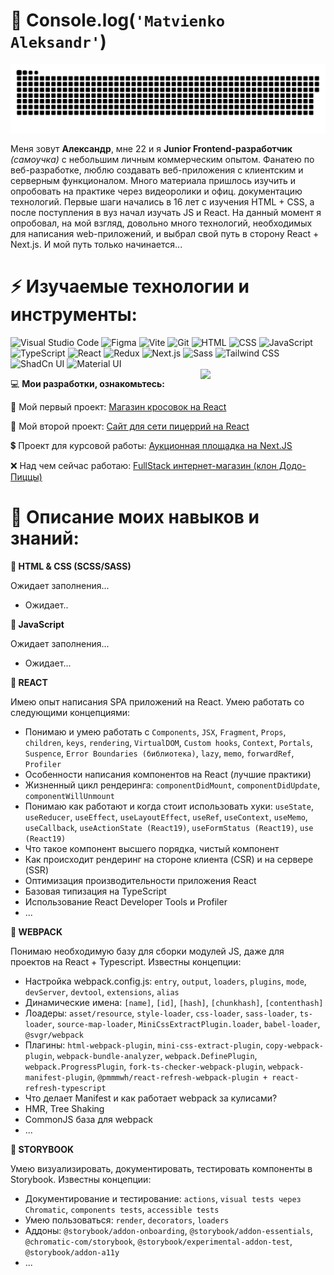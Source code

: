 # 👋 Console.log(`'Matvienko Aleksandr'`)
<p align="center">
<img width="600" src="github-snake.svg" alt="snake"/>
</p>

Меня зовут __Александр__, мне 22 и я __Junior Frontend-разработчик__ _(самоучка)_ c небольшим личным коммерческим опытом. Фанатею по веб-разработке, люблю создавать веб-приложения с клиентским и серверным функционалом. Много материала пришлось изучить и опробовать на практике через видеоролики и офиц. документацию технологий. Первые шаги начались в 16 лет с изучения HTML + CSS, а после поступления в вуз начал изучать JS и React. На данный момент я опробовал, на мой взгляд, довольно много технологий, необходимых для написания web-приложений, и выбрал свой путь в сторону React + Next.js. И мой путь только начинается...
<h1>⚡ Изучаемые технологии и инструменты:</h1>
<div >
	<img width="36" src="https://raw.githubusercontent.com/marwin1991/profile-technology-icons/refs/heads/main/icons/visual_studio_code.png" alt="Visual Studio Code" title="Visual Studio Code"/>
	<img width="36" src="https://raw.githubusercontent.com/marwin1991/profile-technology-icons/refs/heads/main/icons/figma.png" alt="Figma" title="Figma"/>
	<img width="36" src="https://raw.githubusercontent.com/marwin1991/profile-technology-icons/refs/heads/main/icons/vite.png" alt="Vite" title="Vite"/>
	<img width="36" src="https://raw.githubusercontent.com/marwin1991/profile-technology-icons/refs/heads/main/icons/git.png" alt="Git" title="Git"/>
	<img width="36" src="https://raw.githubusercontent.com/marwin1991/profile-technology-icons/refs/heads/main/icons/html.png" alt="HTML" title="HTML"/>
	<img width="36" src="https://raw.githubusercontent.com/marwin1991/profile-technology-icons/refs/heads/main/icons/css.png" alt="CSS" title="CSS"/>
	<img width="36" src="https://raw.githubusercontent.com/marwin1991/profile-technology-icons/refs/heads/main/icons/javascript.png" alt="JavaScript" title="JavaScript"/>
	<img width="36" src="https://raw.githubusercontent.com/marwin1991/profile-technology-icons/refs/heads/main/icons/typescript.png" alt="TypeScript" title="TypeScript"/>
	<img width="36" src="https://raw.githubusercontent.com/marwin1991/profile-technology-icons/refs/heads/main/icons/react.png" alt="React" title="React"/>
	<img width="36" src="https://raw.githubusercontent.com/marwin1991/profile-technology-icons/refs/heads/main/icons/redux.png" alt="Redux" title="Redux"/>
	<img width="36" src="https://raw.githubusercontent.com/marwin1991/profile-technology-icons/refs/heads/main/icons/next_js.png" alt="Next.js" title="Next.js"/>
	<img width="36" src="https://raw.githubusercontent.com/marwin1991/profile-technology-icons/refs/heads/main/icons/sass.png" alt="Sass" title="Sass"/>
	<img width="36" src="https://raw.githubusercontent.com/marwin1991/profile-technology-icons/refs/heads/main/icons/tailwind_css.png" alt="Tailwind CSS" title="Tailwind CSS"/>
	<img width="36" src="https://raw.githubusercontent.com/marwin1991/profile-technology-icons/refs/heads/main/icons/shadcn_ui.png" alt="ShadCn UI" title="ShadCn UI"/>
	<img width="36" src="https://raw.githubusercontent.com/marwin1991/profile-technology-icons/refs/heads/main/icons/material_ui.png" alt="Material UI" title="Material UI"/>
</div>
<img align='right' src='https://user-images.githubusercontent.com/5713670/87202985-820dcb80-c2b6-11ea-9f56-7ec461c497c3.gif' width="200"/>
<p>💻 <b>Мои разработки, ознакомьтесь:</b></p>
<p>👟 Мой первый проект: <a href="https://github.com/ifaqer/magazine-snickers/tree/master">Магазин кросовок на React</a></p>
<p>🍕 Мой второй проект: <a href="https://github.com/ifaqer/React-Pizza-v2-REMASTERED">Сайт для сети пицеррий на React</a></p>
<p>💲 Проект для курсовой работы: <a href="https://github.com/ifaqer/AuctionProject">Аукционная площадка на Next.JS</a></p>
<p>❌ Над чем сейчас работаю: <a href="https://github.com/ifaqer/next-pizza">FullStack интернет-магазин (клон Додо-Пиццы)</a></p>

<h1>📌 Описание моих навыков и знаний:</h1>
<p><b>🤗 HTML & CSS (SCSS/SASS)</b></p>

Ожидает заполнения...
- Ожидает..
<p><b>🧲 JavaScript</b></p>

Ожидает заполнения...
- Ожидает...
<p><b>🚀 REACT</b></p>

Имею опыт написания SPA приложений на React. Умею работать со следующими концепциями:
- Понимаю и умею работать с `Components`, `JSX`, `Fragment`, `Props`, `children`, `keys`, `rendering`, `VirtualDOM`, `Custom hooks`, `Context`, `Portals`, `Suspence`, `Error Boundaries (библиотека)`, `lazy`, `memo`, `forwardRef`, `Profiler`
- Особенности написания компонентов на React (лучшие практики)
- Жизненный цикл рендеринга: `componentDidMount`, `componentDidUpdate`, `componentWillUnmount`
- Понимаю как работают и когда стоит использовать хуки: `useState`, `useReducer`, `useEffect`, `useLayoutEffect`, `useRef`, `useContext`, `useMemo`, `useCallback`, `useActionState (React19)`, `useFormStatus (React19)`, `use (React19)`
- Что такое компонент высшего порядка, чистый компонент
- Как происходит рендеринг на стороне клиента (CSR) и на сервере (SSR)
- Оптимизация производительности приложения React
- Базовая типизация на TypeScript
- Использование React Developer Tools и Profiler
- ...
<p><b>🏈 WEBPACK</b></p>

Понимаю необходимую базу для сборки модулей JS, даже для проектов на React + Typescript. Известны концепции:
- Настройка webpack.config.js: `entry`, `output`, `loaders`, `plugins`, `mode`, `devServer`, `devtool`, `extensions`, `alias`
- Динамические имена: `[name]`, `[id]`, `[hash]`, `[chunkhash]`, `[contenthash]`
- Лоадеры: `asset/resource`, `style-loader`, `css-loader`, `sass-loader`, `ts-loader`, `source-map-loader`, `MiniCssExtractPlugin.loader`, `babel-loader`, `@svgr/webpack`
- Плагины: `html-webpack-plugin`, `mini-css-extract-plugin`, `copy-webpack-plugin`, `webpack-bundle-analyzer`, `webpack.DefinePlugin`, `webpack.ProgressPlugin`, `fork-ts-checker-webpack-plugin`, `webpack-manifest-plugin`, `@pmmmwh/react-refresh-webpack-plugin + react-refresh-typescript`
- Что делает Manifest и как работает webpack за кулисами?
- HMR, Tree Shaking
- CommonJS база для webpack
- ...

<p><b>💝 STORYBOOK</b></p>

Умею визуализировать, документировать, тестировать компоненты в Storybook. Известны концепции:
- Документирование и тестирование: `actions`, `visual tests через Chromatic`, `components tests`, `accessible tests`
- Умею пользоваться: `render`, `decorators`, `loaders`
- Аддоны: `@storybook/addon-onboarding`, `@storybook/addon-essentials`, `@chromatic-com/storybook`, `@storybook/experimental-addon-test`, `@storybook/addon-a11y`
- ...
